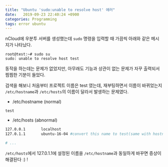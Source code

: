 ```yaml
---
title: "Ubuntu 'sudo:unable to resolve host' 에러"
date:   2019-09-23 22:40:24 +0900
categories: Programming
tags: error ubuntu
--- 
```


nCloud에 우분투 서버를 생성했는데 `sudo` 명령을 입력할 때 가끔씩 아래와 같은 메시지가 나타났다.  

```
root@test:~# sudo su
sudo: unable to resolve host test
```

동작을 하는데는 문제가 없었지만, 아무래도 기능과 상관이 없는 문제가 자꾸 출력되서 찜찜한 기분이 들었다.  
  
검색을 해보니 처음부터 프로젝트 이름은 test 였는데, 재부팅하면서 이름이 바뀌었는지 `/etc/hostname`과 `/etc/hosts`의 이름이 달라서 발생하는 문제였다.  
  
- /etc/hostname (normal)
```
test
```
  
- /etc/hosts (abnormal)
```bash
127.0.0.1       localhost
127.0.1.1       ubuntu-16-04 #convert this name to test(same with hostname)

# ...
```

`/etc/hosts`에서 127.0.1.1에 설정된 이름을 `/etc/hostname`과 동일하게 바꾸면 증상이 해결된다 :) !  